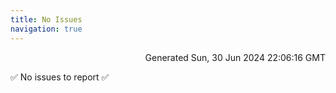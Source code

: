 ```yaml
---
title: No Issues
navigation: true
---
```


<p style="text-align:right;color:#cccs">
Generated Sun, 30 Jun 2024 22:06:16 GMT
</p>
<p>✅ No issues to report ✅</p>



